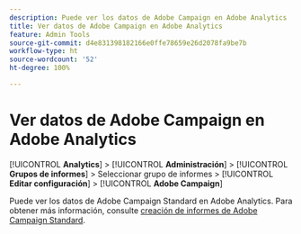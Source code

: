 ```yaml
---
description: Puede ver los datos de Adobe Campaign en Adobe Analytics
title: Ver datos de Adobe Campaign en Adobe Analytics
feature: Admin Tools
source-git-commit: d4e831398182166e0ffe78659e26d2078fa9be7b
workflow-type: ht
source-wordcount: '52'
ht-degree: 100%

---
```



# Ver datos de Adobe Campaign en Adobe Analytics

[!UICONTROL **Analytics**] > [!UICONTROL **Administración**] > [!UICONTROL **Grupos de informes**] > Seleccionar grupo de informes > [!UICONTROL **Editar configuración**] > [!UICONTROL **Adobe Campaign**]

Puede ver los datos de Adobe Campaign Standard en Adobe Analytics. Para obtener más información, consulte [creación de informes de Adobe Campaign Standard](/help/integrate/adobe-campaign.md).